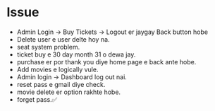 # Issue

- Admin Login -> Buy Tickets -> Logout er jaygay Back button hobe
- Delete user e user delte hoy na.
- seat system problem.
- ticket buy e 30 day month 31 o dewa jay.
- purchase er por thank you diye home page e back ante hobe.
- Add movies e logically vule.
- Admin login -> Dashboard log out nai.
- reset pass e gmail diye check.
- movie delete er option rakhte hobe.
- forget pass.✅	